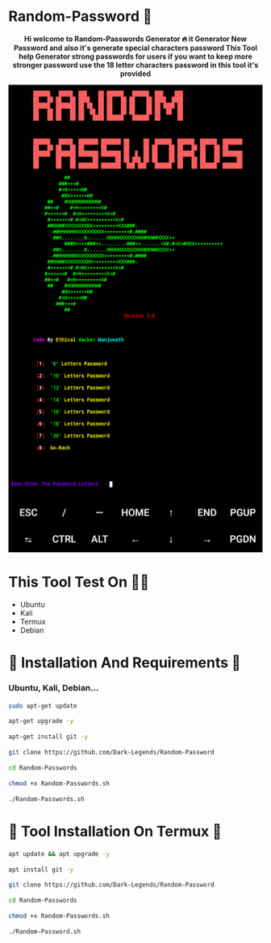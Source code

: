 # Random-Password 🤖
<b><p align="center">Hi welcome to Random-Passwords Generator 🔥 it Generator New Password and also it's generate special characters password This Tool help Generator strong passwords for users if you want to keep more stronger password use the 18 letter characters password in this tool it's provided</p></b>



<img src="Screenshot_2023_0927_161410.png"/>

# This Tool Test On 👨‍💻
- Ubuntu
- Kali
- Termux
- Debian


# 🔰 Installation And Requirements 🔰
 ### Ubuntu, Kali, Debian...

 
```bash
sudo apt-get update
```

```bash
apt-get upgrade -y
```

```bash
apt-get install git -y
```

```bash
git clone https://github.com/Dark-Legends/Random-Password
```

```bash
cd Random-Passwords
```

```bash
chmod +x Random-Passwords.sh
```

```bash
./Random-Passwords.sh
```


# 🔰 Tool Installation On Termux 🔰

```bash
apt update && apt upgrade -y
```

```bash
apt install git -y
```

```bash
git clone https://github.com/Dark-Legends/Random-Password
```

```bash
cd Random-Passwords
```

```bash
chmod +x Random-Passwords.sh
```

```bash
./Random-Password.sh
```
